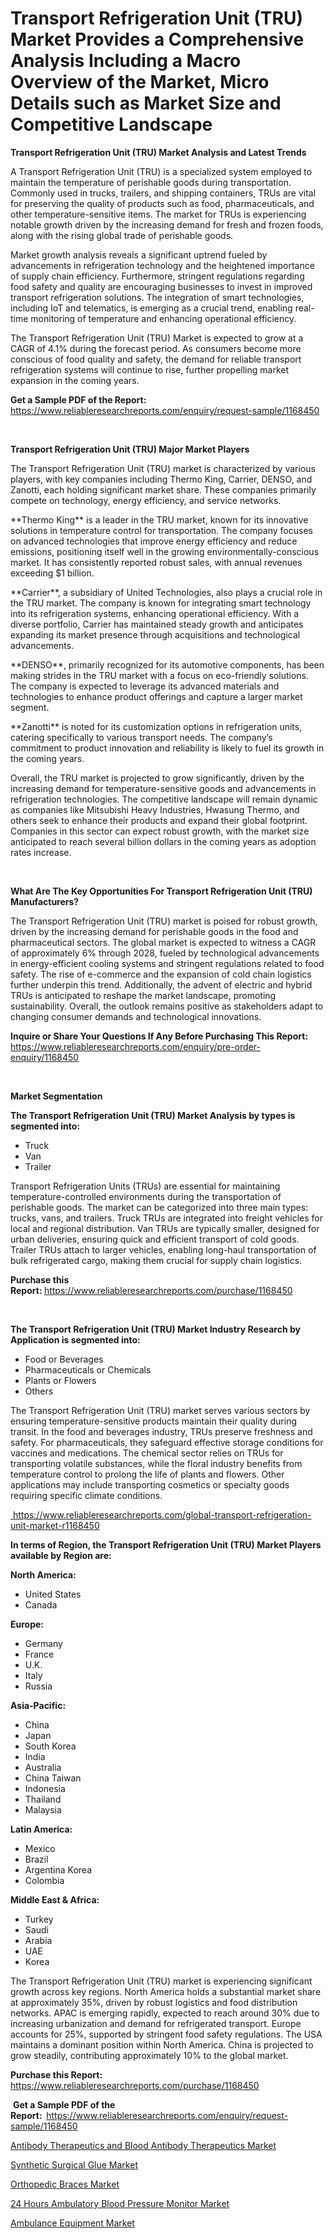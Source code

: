 <p><h1>Transport Refrigeration Unit (TRU) Market Provides a Comprehensive Analysis Including a Macro Overview of the Market, Micro Details such as Market Size and Competitive Landscape</h1></p><p><strong>Transport Refrigeration Unit (TRU) Market Analysis and Latest Trends</strong></p>
<p><p>A Transport Refrigeration Unit (TRU) is a specialized system employed to maintain the temperature of perishable goods during transportation. Commonly used in trucks, trailers, and shipping containers, TRUs are vital for preserving the quality of products such as food, pharmaceuticals, and other temperature-sensitive items. The market for TRUs is experiencing notable growth driven by the increasing demand for fresh and frozen foods, along with the rising global trade of perishable goods.</p><p>Market growth analysis reveals a significant uptrend fueled by advancements in refrigeration technology and the heightened importance of supply chain efficiency. Furthermore, stringent regulations regarding food safety and quality are encouraging businesses to invest in improved transport refrigeration solutions. The integration of smart technologies, including IoT and telematics, is emerging as a crucial trend, enabling real-time monitoring of temperature and enhancing operational efficiency.</p><p>The Transport Refrigeration Unit (TRU) Market is expected to grow at a CAGR of 4.1% during the forecast period. As consumers become more conscious of food quality and safety, the demand for reliable transport refrigeration systems will continue to rise, further propelling market expansion in the coming years.</p></p>
<p><strong>Get a Sample PDF of the Report:&nbsp;</strong> <a href="https://www.reliableresearchreports.com/enquiry/request-sample/1168450?utm_campaign=1781&utm_medium=2&utm_source=Github&utm_content=ia&utm_term=30102024&utm_id=transport-refrigeration-unit-tru">https://www.reliableresearchreports.com/enquiry/request-sample/1168450</a></p>
<p>&nbsp;</p>
<p><strong>Transport Refrigeration Unit (TRU) Major Market Players</strong></p>
<p><p>The Transport Refrigeration Unit (TRU) market is characterized by various players, with key companies including Thermo King, Carrier, DENSO, and Zanotti, each holding significant market share. These companies primarily compete on technology, energy efficiency, and service networks.</p><p>**Thermo King** is a leader in the TRU market, known for its innovative solutions in temperature control for transportation. The company focuses on advanced technologies that improve energy efficiency and reduce emissions, positioning itself well in the growing environmentally-conscious market. It has consistently reported robust sales, with annual revenues exceeding $1 billion.</p><p>**Carrier**, a subsidiary of United Technologies, also plays a crucial role in the TRU market. The company is known for integrating smart technology into its refrigeration systems, enhancing operational efficiency. With a diverse portfolio, Carrier has maintained steady growth and anticipates expanding its market presence through acquisitions and technological advancements.</p><p>**DENSO**, primarily recognized for its automotive components, has been making strides in the TRU market with a focus on eco-friendly solutions. The company is expected to leverage its advanced materials and technologies to enhance product offerings and capture a larger market segment.</p><p>**Zanotti** is noted for its customization options in refrigeration units, catering specifically to various transport needs. The company’s commitment to product innovation and reliability is likely to fuel its growth in the coming years.</p><p>Overall, the TRU market is projected to grow significantly, driven by the increasing demand for temperature-sensitive goods and advancements in refrigeration technologies. The competitive landscape will remain dynamic as companies like Mitsubishi Heavy Industries, Hwasung Thermo, and others seek to enhance their products and expand their global footprint. Companies in this sector can expect robust growth, with the market size anticipated to reach several billion dollars in the coming years as adoption rates increase.</p></p>
<p>&nbsp;</p>
<p><strong>What Are The Key Opportunities For Transport Refrigeration Unit (TRU) Manufacturers?</strong></p>
<p><p>The Transport Refrigeration Unit (TRU) market is poised for robust growth, driven by the increasing demand for perishable goods in the food and pharmaceutical sectors. The global market is expected to witness a CAGR of approximately 6% through 2028, fueled by technological advancements in energy-efficient cooling systems and stringent regulations related to food safety. The rise of e-commerce and the expansion of cold chain logistics further underpin this trend. Additionally, the advent of electric and hybrid TRUs is anticipated to reshape the market landscape, promoting sustainability. Overall, the outlook remains positive as stakeholders adapt to changing consumer demands and technological innovations.</p></p>
<p><strong>Inquire or Share Your Questions If Any Before Purchasing This Report:</strong> <a href="https://www.reliableresearchreports.com/enquiry/pre-order-enquiry/1168450?utm_campaign=1781&utm_medium=2&utm_source=Github&utm_content=ia&utm_term=30102024&utm_id=transport-refrigeration-unit-tru">https://www.reliableresearchreports.com/enquiry/pre-order-enquiry/1168450</a></p>
<p>&nbsp;</p>
<p><strong>Market Segmentation</strong></p>
<p><strong>The Transport Refrigeration Unit (TRU) Market Analysis by types is segmented into:</strong></p>
<p><ul><li>Truck</li><li>Van</li><li>Trailer</li></ul></p>
<p><p>Transport Refrigeration Units (TRUs) are essential for maintaining temperature-controlled environments during the transportation of perishable goods. The market can be categorized into three main types: trucks, vans, and trailers. Truck TRUs are integrated into freight vehicles for local and regional distribution. Van TRUs are typically smaller, designed for urban deliveries, ensuring quick and efficient transport of cold goods. Trailer TRUs attach to larger vehicles, enabling long-haul transportation of bulk refrigerated cargo, making them crucial for supply chain logistics.</p></p>
<p><strong>Purchase this Report:&nbsp;</strong><a href="https://www.reliableresearchreports.com/purchase/1168450?utm_campaign=1781&utm_medium=2&utm_source=Github&utm_content=ia&utm_term=30102024&utm_id=transport-refrigeration-unit-tru">https://www.reliableresearchreports.com/purchase/1168450</a></p>
<p>&nbsp;</p>
<p><strong>The Transport Refrigeration Unit (TRU) Market Industry Research by Application is segmented into:</strong></p>
<p><ul><li>Food or Beverages</li><li>Pharmaceuticals or Chemicals</li><li>Plants or Flowers</li><li>Others</li></ul></p>
<p><p>The Transport Refrigeration Unit (TRU) market serves various sectors by ensuring temperature-sensitive products maintain their quality during transit. In the food and beverages industry, TRUs preserve freshness and safety. For pharmaceuticals, they safeguard effective storage conditions for vaccines and medications. The chemical sector relies on TRUs for transporting volatile substances, while the floral industry benefits from temperature control to prolong the life of plants and flowers. Other applications may include transporting cosmetics or specialty goods requiring specific climate conditions.</p></p>
<p><a href="https://www.reliableresearchreports.com/global-transport-refrigeration-unit-market-r1168450?utm_campaign=1781&utm_medium=2&utm_source=Github&utm_content=ia&utm_term=30102024&utm_id=transport-refrigeration-unit-tru">&nbsp;https://www.reliableresearchreports.com/global-transport-refrigeration-unit-market-r1168450</a></p>
<p><strong>In terms of Region, the Transport Refrigeration Unit (TRU) Market Players available by Region are:</strong></p>
<p>
    <p> <strong> North America: </strong>
        <ul>
            <li>United States</li>
            <li>Canada</li>
        </ul>
        </p> 
    <p> <strong> Europe: </strong>
        <ul>
            <li>Germany</li>
            <li>France</li>
            <li>U.K.</li>
            <li>Italy</li>
            <li>Russia</li>
        </ul>
        </p> 
    <p> <strong> Asia-Pacific: </strong>
        <ul>
            <li>China</li>
            <li>Japan</li>
            <li>South Korea</li>
            <li>India</li>
            <li>Australia</li>
            <li>China Taiwan</li>
            <li>Indonesia</li>
            <li>Thailand</li>
            <li>Malaysia</li>
        </ul>
        </p> 
    <p> <strong> Latin America: </strong>
        <ul>
            <li>Mexico</li>
            <li>Brazil</li>
            <li>Argentina Korea</li>
            <li>Colombia</li>
        </ul>
        </p> 
    <p> <strong> Middle East & Africa: </strong>
        <ul>
            <li>Turkey</li>
            <li>Saudi</li>
            <li>Arabia</li>
            <li>UAE</li>
            <li>Korea</li>
        </ul>
    </p>
    </p>
<p><p>The Transport Refrigeration Unit (TRU) market is experiencing significant growth across key regions. North America holds a substantial market share at approximately 35%, driven by robust logistics and food distribution networks. APAC is emerging rapidly, expected to reach around 30% due to increasing urbanization and demand for refrigerated transport. Europe accounts for 25%, supported by stringent food safety regulations. The USA maintains a dominant position within North America. China is projected to grow steadily, contributing approximately 10% to the global market.</p></p>
<p><strong>Purchase this Report: </strong><a href="https://www.reliableresearchreports.com/purchase/1168450?utm_campaign=1781&utm_medium=2&utm_source=Github&utm_content=ia&utm_term=30102024&utm_id=transport-refrigeration-unit-tru">https://www.reliableresearchreports.com/purchase/1168450</a></p>
<p>&nbsp;<strong>Get a Sample PDF of the Report:&nbsp;&nbsp;</strong><a href="https://www.reliableresearchreports.com/enquiry/request-sample/1168450?utm_campaign=1781&utm_medium=2&utm_source=Github&utm_content=ia&utm_term=30102024&utm_id=transport-refrigeration-unit-tru">https://www.reliableresearchreports.com/enquiry/request-sample/1168450</a></p>
<p><strong></strong></p>
<p><p><a href="https://github.com/lawriesievelwij/Market-Research-Report-List-1/blob/main/antibody-therapeutics-and-blood-antibody-therapeutics-market.md?utm_campaign=1781&utm_medium=2&utm_source=Github&utm_content=ia&utm_term=30102024&utm_id=transport-refrigeration-unit-tru">Antibody Therapeutics and Blood Antibody Therapeutics Market</a></p><p><a href="https://www.linkedin.com/pulse/strategic-roadmap-global-synthetic-surgical-glue-market-insights-cb1ke?utm_campaign=1781&utm_medium=2&utm_source=Github&utm_content=ia&utm_term=30102024&utm_id=transport-refrigeration-unit-tru">Synthetic Surgical Glue Market</a></p><p><a href="https://www.linkedin.com/pulse/market-leaders-laggards-global-orthopedic-braces-trends-forecast-alnve?utm_campaign=1781&utm_medium=2&utm_source=Github&utm_content=ia&utm_term=30102024&utm_id=transport-refrigeration-unit-tru">Orthopedic Braces Market</a></p><p><a href="https://www.linkedin.com/pulse/24-hours-ambulatory-blood-pressure-monitor-market-trends-oggif?utm_campaign=1781&utm_medium=2&utm_source=Github&utm_content=ia&utm_term=30102024&utm_id=transport-refrigeration-unit-tru">24 Hours Ambulatory Blood Pressure Monitor Market</a></p><p><a href="https://www.linkedin.com/pulse/ambulance-equipment-market-global-insights-regional-analysis-oru8e?utm_campaign=1781&utm_medium=2&utm_source=Github&utm_content=ia&utm_term=30102024&utm_id=transport-refrigeration-unit-tru">Ambulance Equipment Market</a></p></p>